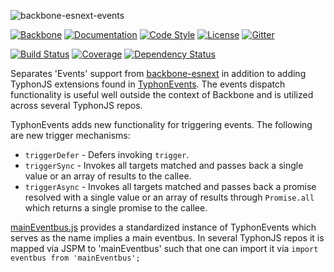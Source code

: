 ![backbone-esnext-events](http://i.imgur.com/gfeYvBh.png)

[![Backbone](https://img.shields.io/badge/backbone-1.3.3-yellowgreen.svg?style=flat)](https://github.com/jashkenas/backbone)
[![Documentation](http://docs.typhonjs.io/typhonjs-backbone-esnext/backbone-esnext-events/badge.svg)](http://docs.typhonjs.io/typhonjs-backbone-esnext/backbone-esnext-events/)
[![Code Style](https://img.shields.io/badge/code%20style-allman-yellowgreen.svg?style=flat)](https://en.wikipedia.org/wiki/Indent_style#Allman_style)
[![License](https://img.shields.io/badge/license-MPLv2-yellowgreen.svg?style=flat)](https://github.com/typhonjs-backbone/typhonjs-core-backbone-events/blob/master/LICENSE)
[![Gitter](https://img.shields.io/gitter/room/typhonjs/TyphonJS.svg)](https://gitter.im/typhonjs/TyphonJS)

[![Build Status](https://travis-ci.org/typhonjs-backbone-esnext/backbone-esnext-events.svg)](https://travis-ci.org/typhonjs-backbone-esnext/backbone-esnext-events)
[![Coverage](https://img.shields.io/codecov/c/github/typhonjs-backbone-esnext/backbone-esnext-events.svg)](https://codecov.io/github/typhonjs-backbone-esnext/backbone-esnext-events)
[![Dependency Status](https://david-dm.org/typhonjs-backbone-esnext/backbone-esnext-events.svg)](https://david-dm.org/typhonjs-backbone-esnext/backbone-esnext-events)

Separates 'Events' support from [backbone-esnext](https://github.com/typhonjs-backbone-esnext) in addition to adding TyphonJS extensions found in [TyphonEvents](https://github.com/typhonjs-backbone-esnext/backbone-esnext-events/blob/master/src/TyphonEvents.js). The events dispatch functionality is useful well outside the context of Backbone and is utilized across several TyphonJS repos.

TyphonEvents adds new functionality for triggering events. The following are new trigger mechanisms:

- `triggerDefer` - Defers invoking `trigger`.
- `triggerSync` - Invokes all targets matched and passes back a single value or an array of results to the callee.
- `triggerAsync` - Invokes all targets matched and passes back a promise resolved with a single value or an array of 
results through `Promise.all` which returns a single promise to the callee.

[mainEventbus.js](https://github.com/typhonjs-backbone-esnext/backbone-esnext-events/blob/master/src/mainEventbus.js) provides a standardized instance of TyphonEvents which serves as the name implies a main eventbus. In several TyphonJS repos it is mapped via JSPM to 'mainEventbus' such that one can import it via `import eventbus from 'mainEventbus';`
